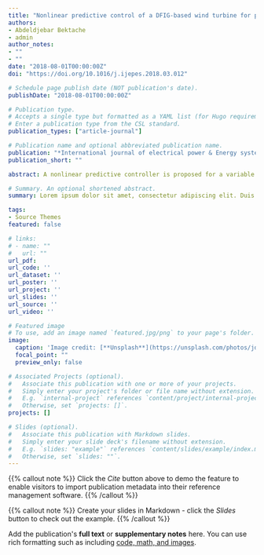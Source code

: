 ```yaml
---
title: "Nonlinear predictive control of a DFIG-based wind turbine for power capture optimization"
authors:
- Abdeldjebar Bektache
- admin
author_notes:
- ""
- ""
date: "2018-08-01T00:00:00Z"
doi: "https://doi.org/10.1016/j.ijepes.2018.03.012"

# Schedule page publish date (NOT publication's date).
publishDate: "2018-08-01T00:00:00Z"

# Publication type.
# Accepts a single type but formatted as a YAML list (for Hugo requirements).
# Enter a publication type from the CSL standard.
publication_types: ["article-journal"]

# Publication name and optional abbreviated publication name.
publication: "*International journal of electrical power & Energy systems, 33*(1)"
publication_short: ""

abstract: A nonlinear predictive controller is proposed for a variable speed wind turbine. The objective is power capture optimization and transient loads reduction. The controller acts only on low wind speed area. It consists of a doubly fed induction generator controller coupled with a model predictive aeroturbine controller. Unlike the majority of existing work on DFIG, the nonlinear controller deals directly with the generator model without any simplifying assumptions. This makes it possible to remove some assumptions on the DFIG model. The nonlinear DFIG controller achieves asymptotic torque and flux tracking. For the aeroturbine part, the model predictive controller uses predictions of the output to compute the optimal control sequence. It makes a compromise between power capture optimization and loads reduction. The controllers design procedure is detailed. The global controller is tested with the parameters of a real experimental variable speed wind turbine. It is compared with PID and LQG controllers. The simulations show satisfactory results in comparison with these schemes. The proposed controller achieves better power capture optimization and load reduction. It therefore allows a good achievement of the design objectives. 

# Summary. An optional shortened abstract.
summary: Lorem ipsum dolor sit amet, consectetur adipiscing elit. Duis posuere tellus ac convallis placerat. Proin tincidunt magna sed ex sollicitudin condimentum.

tags:
- Source Themes
featured: false

# links:
# - name: ""
#   url: ""
url_pdf: 
url_code: ''
url_dataset: ''
url_poster: ''
url_project: ''
url_slides: ''
url_source: ''
url_video: ''

# Featured image
# To use, add an image named `featured.jpg/png` to your page's folder. 
image:
  caption: 'Image credit: [**Unsplash**](https://unsplash.com/photos/jdD8gXaTZsc)'
  focal_point: ""
  preview_only: false

# Associated Projects (optional).
#   Associate this publication with one or more of your projects.
#   Simply enter your project's folder or file name without extension.
#   E.g. `internal-project` references `content/project/internal-project/index.md`.
#   Otherwise, set `projects: []`.
projects: []

# Slides (optional).
#   Associate this publication with Markdown slides.
#   Simply enter your slide deck's filename without extension.
#   E.g. `slides: "example"` references `content/slides/example/index.md`.
#   Otherwise, set `slides: ""`.
---
```


{{% callout note %}}
Click the *Cite* button above to demo the feature to enable visitors to import publication metadata into their reference management software.
{{% /callout %}}

{{% callout note %}}
Create your slides in Markdown - click the *Slides* button to check out the example.
{{% /callout %}}

Add the publication's **full text** or **supplementary notes** here. You can use rich formatting such as including [code, math, and images](https://docs.hugoblox.com/content/writing-markdown-latex/).
